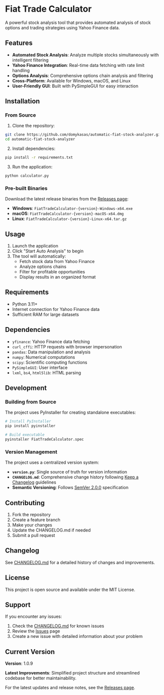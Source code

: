 # Fiat Trade Calculator

A powerful stock analysis tool that provides automated analysis of stock options and trading strategies using Yahoo Finance data.

## Features

- **Automated Stock Analysis**: Analyze multiple stocks simultaneously with intelligent filtering
- **Yahoo Finance Integration**: Real-time data fetching with rate limit handling
- **Options Analysis**: Comprehensive options chain analysis and filtering
- **Cross-Platform**: Available for Windows, macOS, and Linux
- **User-Friendly GUI**: Built with PySimpleGUI for easy interaction

## Installation

### From Source

1. Clone the repository:
```bash
git clone https://github.com/domykasas/automatic-fiat-stock-analyzer.git
cd automatic-fiat-stock-analyzer
```

2. Install dependencies:
```bash
pip install -r requirements.txt
```

3. Run the application:
```bash
python calculator.py
```

### Pre-built Binaries

Download the latest release binaries from the [Releases page](https://github.com/domykasas/automatic-fiat-stock-analyzer/releases):

- **Windows**: `FiatTradeCalculator-{version}-Windows-x64.exe`
- **macOS**: `FiatTradeCalculator-{version}-macOS-x64.dmg`
- **Linux**: `FiatTradeCalculator-{version}-Linux-x64.tar.gz`

## Usage

1. Launch the application
2. Click "Start Auto Analysis" to begin
3. The tool will automatically:
   - Fetch stock data from Yahoo Finance
   - Analyze options chains
   - Filter for profitable opportunities
   - Display results in an organized format

## Requirements

- Python 3.11+
- Internet connection for Yahoo Finance data
- Sufficient RAM for large datasets

## Dependencies

- `yfinance`: Yahoo Finance data fetching
- `curl_cffi`: HTTP requests with browser impersonation
- `pandas`: Data manipulation and analysis
- `numpy`: Numerical computations
- `scipy`: Scientific computing functions
- `PySimpleGUI`: User interface
- `lxml`, `bs4`, `html5lib`: HTML parsing

## Development

### Building from Source

The project uses PyInstaller for creating standalone executables:

```bash
# Install PyInstaller
pip install pyinstaller

# Build executable
pyinstaller FiatTradeCalculator.spec
```

### Version Management

The project uses a centralized version system:
- **`version.py`**: Single source of truth for version information
- **`CHANGELOG.md`**: Comprehensive change history following [Keep a Changelog](https://keepachangelog.com/en/1.1.0/) guidelines
- **Semantic Versioning**: Follows [SemVer 2.0.0](https://semver.org/spec/v2.0.0.html) specification

## Contributing

1. Fork the repository
2. Create a feature branch
3. Make your changes
4. Update the CHANGELOG.md if needed
5. Submit a pull request

## Changelog

See [CHANGELOG.md](CHANGELOG.md) for a detailed history of changes and improvements.

## License

This project is open source and available under the MIT License.

## Support

If you encounter any issues:
1. Check the [CHANGELOG.md](CHANGELOG.md) for known issues
2. Review the [Issues](https://github.com/domykasas/automatic-fiat-stock-analyzer/issues) page
3. Create a new issue with detailed information about your problem

## Current Version

**Version**: 1.0.9

**Latest Improvements**: Simplified project structure and streamlined codebase for better maintainability.

For the latest updates and release notes, see the [Releases page](https://github.com/domykasas/automatic-fiat-stock-analyzer/releases).
